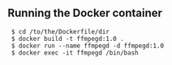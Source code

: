 ## Running the Docker container

```
 $ cd /to/the/Dockerfile/dir
 $ docker build -t ffmpegd:1.0 .
 $ docker run --name ffmpegd -d ffmpegd:1.0
 $ docker exec -it ffmpegd /bin/bash 

```